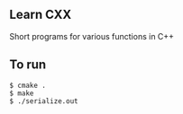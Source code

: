 ## Learn CXX

Short programs for various functions in C++

## To run

```
$ cmake .
$ make
$ ./serialize.out
```
